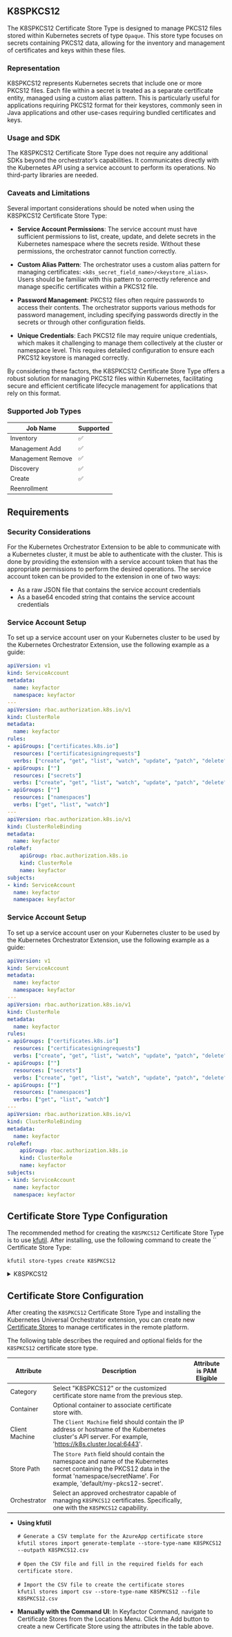## K8SPKCS12

The K8SPKCS12 Certificate Store Type is designed to manage PKCS12 files stored within Kubernetes secrets of type `Opaque`. This store type focuses on secrets containing PKCS12 data, allowing for the inventory and management of certificates and keys within these files.

### Representation

K8SPKCS12 represents Kubernetes secrets that include one or more PKCS12 files. Each file within a secret is treated as a separate certificate entity, managed using a custom alias pattern. This is particularly useful for applications requiring PKCS12 format for their keystores, commonly seen in Java applications and other use-cases requiring bundled certificates and keys.

### Usage and SDK

The K8SPKCS12 Certificate Store Type does not require any additional SDKs beyond the orchestrator’s capabilities. It communicates directly with the Kubernetes API using a service account to perform its operations. No third-party libraries are needed.

### Caveats and Limitations

Several important considerations should be noted when using the K8SPKCS12 Certificate Store Type:

- **Service Account Permissions**: The service account must have sufficient permissions to list, create, update, and delete secrets in the Kubernetes namespace where the secrets reside. Without these permissions, the orchestrator cannot function correctly.

- **Custom Alias Pattern**: The orchestrator uses a custom alias pattern for managing certificates: `<k8s_secret_field_name>/<keystore_alias>`. Users should be familiar with this pattern to correctly reference and manage specific certificates within a PKCS12 file.

- **Password Management**: PKCS12 files often require passwords to access their contents. The orchestrator supports various methods for password management, including specifying passwords directly in the secrets or through other configuration fields.

- **Unique Credentials**: Each PKCS12 file may require unique credentials, which makes it challenging to manage them collectively at the cluster or namespace level. This requires detailed configuration to ensure each PKCS12 keystore is managed correctly.

By considering these factors, the K8SPKCS12 Certificate Store Type offers a robust solution for managing PKCS12 files within Kubernetes, facilitating secure and efficient certificate lifecycle management for applications that rely on this format.



### Supported Job Types

| Job Name | Supported |
| -------- | --------- |
| Inventory | ✅ |
| Management Add | ✅ |
| Management Remove | ✅ |
| Discovery | ✅ |
| Create | ✅ |
| Reenrollment |  |

## Requirements

### Security Considerations
For the Kubernetes Orchestrator Extension to be able to communicate with a Kubernetes cluster, it must
be able to authenticate with the cluster.  This is done by providing the extension with a service account
token that has the appropriate permissions to perform the desired operations. The service account token
can be provided to the extension in one of two ways:
- As a raw JSON file that contains the service account credentials
- As a base64 encoded string that contains the service account credentials

### Service Account Setup
To set up a service account user on your Kubernetes cluster to be used by the Kubernetes Orchestrator Extension, use the following example as a guide:
```yaml
apiVersion: v1
kind: ServiceAccount
metadata:
  name: keyfactor
  namespace: keyfactor
---
apiVersion: rbac.authorization.k8s.io/v1
kind: ClusterRole
metadata:
  name: keyfactor
rules:
- apiGroups: ["certificates.k8s.io"]
  resources: ["certificatesigningrequests"]
  verbs: ["create", "get", "list", "watch", "update", "patch", "delete"]
- apiGroups: [""]
  resources: ["secrets"]
  verbs: ["create", "get", "list", "watch", "update", "patch", "delete"]
- apiGroups: [""]
  resources: ["namespaces"]
  verbs: ["get", "list", "watch"]
---
apiVersion: rbac.authorization.k8s.io/v1
kind: ClusterRoleBinding
metadata:
  name: keyfactor
roleRef:
    apiGroup: rbac.authorization.k8s.io
    kind: ClusterRole
    name: keyfactor
subjects:
- kind: ServiceAccount
  name: keyfactor
  namespace: keyfactor
```

### Service Account Setup
To set up a service account user on your Kubernetes cluster to be used by the Kubernetes Orchestrator Extension, use the following example as a guide:
```yaml
apiVersion: v1
kind: ServiceAccount
metadata:
  name: keyfactor
  namespace: keyfactor
---
apiVersion: rbac.authorization.k8s.io/v1
kind: ClusterRole
metadata:
  name: keyfactor
rules:
- apiGroups: ["certificates.k8s.io"]
  resources: ["certificatesigningrequests"]
  verbs: ["create", "get", "list", "watch", "update", "patch", "delete"]
- apiGroups: [""]
  resources: ["secrets"]
  verbs: ["create", "get", "list", "watch", "update", "patch", "delete"]
- apiGroups: [""]
  resources: ["namespaces"]
  verbs: ["get", "list", "watch"]
---
apiVersion: rbac.authorization.k8s.io/v1
kind: ClusterRoleBinding
metadata:
  name: keyfactor
roleRef:
    apiGroup: rbac.authorization.k8s.io
    kind: ClusterRole
    name: keyfactor
subjects:
- kind: ServiceAccount
  name: keyfactor
  namespace: keyfactor
```



## Certificate Store Type Configuration

The recommended method for creating the `K8SPKCS12` Certificate Store Type is to use [kfutil](https://github.com/Keyfactor/kfutil). After installing, use the following command to create the `` Certificate Store Type:

```shell
kfutil store-types create K8SPKCS12
```

<details><summary>K8SPKCS12</summary>

Create a store type called `K8SPKCS12` with the attributes in the tables below:

### Basic Tab
| Attribute | Value | Description |
| --------- | ----- | ----- |
| Name | K8SPKCS12 | Display name for the store type (may be customized) |
| Short Name | K8SPKCS12 | Short display name for the store type |
| Capability | K8SPKCS12 | Store type name orchestrator will register with. Check the box to allow entry of value |
| Supported Job Types (check the box for each) | Add, Discovery, Remove | Job types the extension supports |
| Supports Add | ✅ | Check the box. Indicates that the Store Type supports Management Add |
| Supports Remove | ✅ | Check the box. Indicates that the Store Type supports Management Remove |
| Supports Discovery | ✅ | Check the box. Indicates that the Store Type supports Discovery |
| Supports Reenrollment |  |  Indicates that the Store Type supports Reenrollment |
| Supports Create | ✅ | Check the box. Indicates that the Store Type supports store creation |
| Needs Server | ✅ | Determines if a target server name is required when creating store |
| Blueprint Allowed |  | Determines if store type may be included in an Orchestrator blueprint |
| Uses PowerShell |  | Determines if underlying implementation is PowerShell |
| Requires Store Password | ✅ | Determines if a store password is required when configuring an individual store. |
| Supports Entry Password |  | Determines if an individual entry within a store can have a password. |

The Basic tab should look like this:

![K8SPKCS12 Basic Tab](../docsource/images/K8SPKCS12-basic-store-type-dialog.png)

### Advanced Tab
| Attribute | Value | Description |
| --------- | ----- | ----- |
| Supports Custom Alias | Required | Determines if an individual entry within a store can have a custom Alias. |
| Private Key Handling | Optional | This determines if Keyfactor can send the private key associated with a certificate to the store. Required because IIS certificates without private keys would be invalid. |
| PFX Password Style | Default | 'Default' - PFX password is randomly generated, 'Custom' - PFX password may be specified when the enrollment job is created (Requires the Allow Custom Password application setting to be enabled.) |

The Advanced tab should look like this:

![K8SPKCS12 Advanced Tab](../docsource/images/K8SPKCS12-advanced-store-type-dialog.png)

### Custom Fields Tab
Custom fields operate at the certificate store level and are used to control how the orchestrator connects to the remote target server containing the certificate store to be managed. The following custom fields should be added to the store type:

| Name | Display Name | Type | Default Value/Options | Required | Description |
| ---- | ------------ | ---- | --------------------- | -------- | ----------- |


The Custom Fields tab should look like this:

![K8SPKCS12 Custom Fields Tab](../docsource/images/K8SPKCS12-custom-fields-store-type-dialog.png)



</details>

## Certificate Store Configuration

After creating the `K8SPKCS12` Certificate Store Type and installing the Kubernetes Universal Orchestrator extension, you can create new [Certificate Stores](https://software.keyfactor.com/Core-OnPrem/Current/Content/ReferenceGuide/Certificate%20Stores.htm?Highlight=certificate%20store) to manage certificates in the remote platform.

The following table describes the required and optional fields for the `K8SPKCS12` certificate store type.

| Attribute | Description | Attribute is PAM Eligible |
| --------- | ----------- | ------------------------- |
| Category | Select "K8SPKCS12" or the customized certificate store name from the previous step. | |
| Container | Optional container to associate certificate store with. | |
| Client Machine | The `Client Machine` field should contain the IP address or hostname of the Kubernetes cluster's API server. For example, 'https://k8s.cluster.local:6443'. | |
| Store Path | The `Store Path` field should contain the namespace and name of the Kubernetes secret containing the PKCS12 data in the format 'namespace/secretName'. For example, 'default/my-pkcs12-secret'. | |
| Orchestrator | Select an approved orchestrator capable of managing `K8SPKCS12` certificates. Specifically, one with the `K8SPKCS12` capability. | |

* **Using kfutil**

    ```shell
    # Generate a CSV template for the AzureApp certificate store
    kfutil stores import generate-template --store-type-name K8SPKCS12 --outpath K8SPKCS12.csv

    # Open the CSV file and fill in the required fields for each certificate store.

    # Import the CSV file to create the certificate stores
    kfutil stores import csv --store-type-name K8SPKCS12 --file K8SPKCS12.csv
    ```

* **Manually with the Command UI**: In Keyfactor Command, navigate to Certificate Stores from the Locations Menu. Click the Add button to create a new Certificate Store using the attributes in the table above.